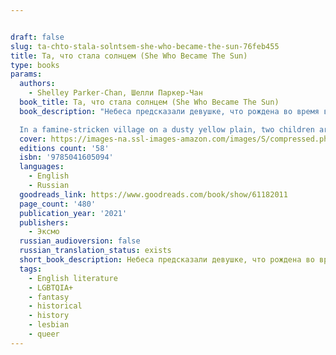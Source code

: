 ```yaml
---


draft: false
slug: ta-chto-stala-solntsem-she-who-became-the-sun-76feb455
title: Та, что стала солнцем (She Who Became The Sun)
type: books
params:
  authors:
    - Shelley Parker-Chan, Шелли Паркер-Чан
  book_title: Та, что стала солнцем (She Who Became The Sun)
  book_description: "Небеса предсказали девушке, что рождена во время войны и голода — смерть, а ее брату — великое будущее. Но что, если тот, кому небо предписало быть великим, выбирает смерть? Она возьмет его имя и его судьбу. Она сделает все, чтобы выжить и самой стать великой, несмотря на голодные глаза призраков, что следят за каждым ее шагом. Она будет гибкой. Будет жестокой. Будет мужчиной. Чтобы стать Императором. Чтобы стать солнцем.

  In a famine-stricken village on a dusty yellow plain, two children are given two fates. A boy, greatness. A girl, nothingness… In 1345, China lies under harsh Mongol rule. For the starving peasants of the Central Plains, greatness is something found only in stories. When the Zhu family's eighth-born son, Zhu Chongba, is given a fate of greatness, everyone is mystified as to how it will come to pass. The fate of nothingness received by the family’s clever and capable second daughter, on the other hand, is only as expected.When a bandit attack orphans the two children, though, it is Zhu Chongba who succumbs to despair and dies. Desperate to escape her own fated death, the girl uses her brother’s identity to enter a monastery as a young male novice. There, propelled by her burning desire to survive, Zhu learns she is capable of doing whatever it takes, no matter how callous, to stay hidden from her fate.After her sanctuary is destroyed for supporting the rebellion against Mongol rule, Zhu uses the chance to claim another future altogether: her brother’s abandoned greatness. MulanmeetsThe Song of Achilles; an accomplished, poetic debut of war and destiny, sweeping across an epic alternate China."
  cover: https://images-na.ssl-images-amazon.com/images/S/compressed.photo.goodreads.com/books/1625048838i/48727813.jpg
  editions count: '58'
  isbn: '9785041605094'
  languages:
    - English
    - Russian
  goodreads_link: https://www.goodreads.com/book/show/61182011
  page_count: '480'
  publication_year: '2021'
  publishers:
    - Эксмо
  russian_audioversion: false
  russian_translation_status: exists
  short_book_description: Небеса предсказали девушке, что рождена во время войны и голода — смерть, а ее брату — великое будущее. Но что, если тот, кому небо предписало быть великим, выбирает смерть?
  tags:
    - English literature
    - LGBTQIA+
    - fantasy
    - historical
    - history
    - lesbian
    - queer
---
```


